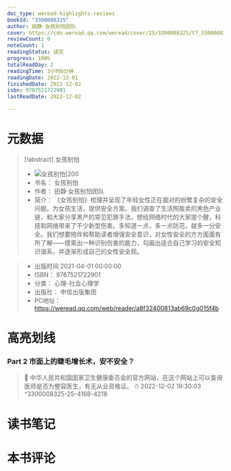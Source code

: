 ```yaml
---
doc_type: weread-highlights-reviews
bookId: "3300008325"
author: 田静·女孩别怕团队
cover: https://cdn.weread.qq.com/weread/cover/25/3300008325/t7_3300008325.jpg
reviewCount: 0
noteCount: 1
readingStatus: 读完
progress: 100%
totalReadDay: 2
readingTime: 3小时6分钟
readingDate: 2022-12-01
finishedDate: 2022-12-02
isbn: 9787521722901
lastReadDate: 2022-12-02

---
```

# 元数据
> [!abstract] 女孩别怕
> - ![ 女孩别怕|200](https://cdn.weread.qq.com/weread/cover/25/3300008325/t7_3300008325.jpg)
> - 书名： 女孩别怕
> - 作者： 田静·女孩别怕团队
> - 简介： 《女孩别怕》梳理并呈现了年轻女性正在面对的纷繁复杂的安全问题。为女孩生活，提供安全方案。我们调查了生活照贩卖的黑色产业链，和大家分享黑产的常见犯罪手法，想给网络时代的大家提个醒，科技和网络带来了不少新型伤害。多知道一点，多一点防范，就多一分安全。我们想要陪伴和帮助读者增强安全意识，对女性安全的方方面面有所了解——摸索出一种识别伤害的能力，勾画出适合自己学习的安全知识谱系，并逐渐形成自己的女性安全观。

> - 出版时间 2021-04-01 00:00:00
> - ISBN： 9787521722901
> - 分类： 心理-社会心理学
> - 出版社： 中信出版集团
> - PC地址：https://weread.qq.com/web/reader/a8f32400813ab69c0g015f4b

# 高亮划线

### Part 2 市面上的睫毛增长术，安不安全？

> 📌 中华人民共和国国家卫生健康委员会的官方网站，在这个网站上可以查询医师是否为整容医生，有无从业资格证。 
> ⏱ 2022-12-02 19:30:03 ^3300008325-25-4168-4218

# 读书笔记

# 本书评论
